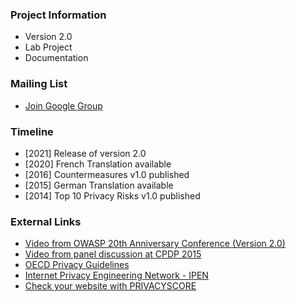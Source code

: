 ### Project Information
* Version 2.0
* <i class="fas fa-flask" style="color:#FFA500;"></i> Lab Project
* <i class="fas fa-book" style="color:#233e81;"></i> Documentation

### Mailing List
* [Join Google Group](https://groups.google.com/a/owasp.org/forum/#!forum/top-10-privacy-risks-project/join)

### Timeline
* [2021] Release of version 2.0
* [2020] French Translation available
* [2016] Countermeasures v1.0 published
* [2015] German Translation available
* [2014] Top 10 Privacy Risks v1.0 published

### External Links
- [Video from OWASP 20th Anniversary Conference (Version 2.0)](https://youtu.be/MtDHjHiERo8)<br />
- [Video from panel discussion at CPDP 2015](https://www.youtube.com/watch?v=6SEdnWlSZyk)<br />
- [OECD Privacy Guidelines](http://www.oecd.org/sti/ieconomy/2013-oecd-privacy-guidelines.pdf)<br />
- [Internet Privacy Engineering Network - IPEN](https://edps.europa.eu/data-protection/ipen-internet-privacy-engineering-network_en)<br />
- [Check your website with PRIVACYSCORE](https://privacyscore.org/)

<!--### Downloads or Social Links
* [Download](#)
* [Social Link](#)-->
